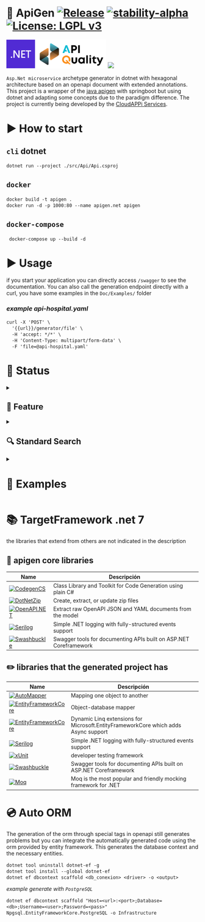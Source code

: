 # 🍩 ApiGen [![Release](https://img.shields.io/badge/dotnet-7.0.2-purple)](https://dotnet.microsoft.com/en-us/download/dotnet/7.0) [![stability-alpha](https://img.shields.io/badge/version-alpha_0.0.1-f4d03f.svg)](https://github.com/mkenney/software-guides/blob/master/STABILITY-BADGES.md#alpha) [![License: LGPL v3](https://img.shields.io/badge/license-LGPL_v3-blue.svg)](https://www.gnu.org/licenses/lgpl-3.0) 

<img src="imgs/logo-dotnet.png" height = "75">
<img src="imgs/logo-apiquality.png" height = "75">
<img src="https://www.openapis.org/wp-content/uploads/sites/3/2018/02/OpenAPI_Logo_Pantone-1.png" height = "75">


`Asp.Net microservice` archetype generator in dotnet with hexagonal architecture based on an openapi document with extended annotations. This project is a wrapper of the [java apigen](https://github.com/apiaddicts/apigen.springboot) with springboot but using dotnet and adapting some concepts due to the paradigm difference. The project is currently being developed by the [CloudAPPi Services](https://cloudappi.net).

# ▶️ How to start

## `cli` dotnet
```
dotnet run --project ./src/Api/Api.csproj
```

## `docker`
```
docker build -t apigen .
docker run -d -p 1000:80 --name apigen.net apigen
```

## `docker-compose`
```
 docker-compose up --build -d
```

# ▶️ Usage
if you start your application you can directly access `/swagger` to see the documentation. You can also call the generation endpoint directly with a curl, you have some examples in the `Doc/Examples/` folder

### _example api-hospital.yaml_
```
curl -X 'POST' \
  '{{url}}/generator/file' \
  -H 'accept: */*' \
  -H 'Content-Type: multipart/form-data' \
  -F 'file=@api-hospital.yaml'
```

# 💟 Status


<details>
  <summary>

## 🧱 Feature

</summary>

The following table shows a state of the functionalities, remember that the project is currently in `alpha` state and the generation of archetypes may vary and generate some errors.

| Features    | Status | 📜          |
| ----------- | ----------- | ----------- |
| CRUD                  | Ok                                                    | ✔️    |
| Expand                | Ok. No depth limit                                    | ✔️    |
| Select                | Ok. Needs QA                                          | ✔️    |
| Search                | Some operations                                       | ⚠️    |
| Pagination            | Ok. Not dynamic                                       | ✔️    |
| Dynamic Response      | Needs definition                                      | 🚨    |
| OrderBy               | Ok                                                    | ✔️    |
| Control Exception     | Ok. Not custom messages                               | ✔️    |
| dBContext             | Needs more testing and quality control. Only works with the 'api-hospital' example                | 🚨    |
| OpenApi               | Needs quality control                                 | 🚨    |

</details> 

<details>
  <summary>

## 🔍 Standard Search
 
</summary>

| Operation    | Status | 📜          |
| ----------- | ----------- | ----------- |
| AND                  | Ok. Needs QA                                                     | ✔️    |
| OR                  | Ok. Needs QA                                                      | ✔️    |
| GT                  | Ok. Needs QA                                                      | ✔️    |
| LT                  | Ok. Needs QA                                                      | ✔️    |
| GTEQ                | Ok. Needs QA                                                     | ✔️    |
| LTEQ                | Ok. Needs QA                                                      | ✔️    |
| EQ                  | Ok. Needs QA                                                      | ✔️    |
| SUBSTRING           | Ok. Needs QA                                                     | ✔️    |
| LIKE                | Ok. Needs QA                                                                            | ✔️    |
| NLIKE               | Ok. Needs QA                                                                               | ✔️    |
| ILIKE               | Ok. Needs QA                                                                             | ✔️    |
| IN                  | Ok. Needs QA                                                                  | ✔️     |
| BETWEEN             | Ok. Needs QA                                                                | ✔️    |
| REGEXP              | Not Implement                                                                 | 🚨    |

</details> 

<details>
  <summary>

# 🎲 Examples

</summary>

## 🔎 Search operations

### json body for search queries for the openapi `api-hospital.yaml` provided in the examples. ⚠️ don't work with lists.

### `EQ`
```
{
    "filter": {
        "operation": "EQ",
        "values": [
            {
                "property": "cause",
                "value": "Crocodile bite"
            }
        ]
    }
}
```
### variant `LIKE` with `OR`
```
{
    "filter": {
        "operation": "OR",
        "values": [
            {
                "filter": {
                    "operation": "LIKE",
                    "values": [
                        {
                            "property": "cause",
                            "value": "Cro%"
                        }
                    ]
                }
            },
            {
                "filter": {
                    "operation": "ILIKE",
                    "values": [
                        {
                            "property": "room.code",
                            "value": "%2"
                        }
                    ]
                }
            }
        ]
    }
}
```
### `BETWEEN`
```
{
    "filter": {
        "operation": "BETWEEN",
        "values": [
            {
                "property": "entrydate",
                "value": ["2021-01-01", "2021-08-30"]
            }
        ]
    }
}
```

### variant `IN` with `AND`
```
{
    "filter": {
        "operation": "AND",
        "values": [
            {
                "filter": {
                    "operation": "IN",
                    "values": [
                        {
                            "property": "cause",
                            "value": ["Dog bite","Burn"]
                        }
                    ]
                }
            },
            {
                "filter": {
                    "operation": "IN",
                    "values": [
                        {
                            "property": "room.active",
                            "value": [true]
                        }
                    ]
                }
            }
        ]
    }
}

```
</details> 

# 📚 TargetFramework .net 7
the libraries that extend from others are not indicated in the description
## 🏡 apigen core libraries

| Name        | Descripción |   
| ----------- | ----------- | 
| [![CodegenCS](https://shields.io/badge/CodegenCS-3.0.1-004880?logo=Nuget&style=flat)](https://github.com/Drizin/CodegenCS)         | Class Library and Toolkit for Code Generation using plain C#                        |
| [![DotNetZip](https://shields.io/badge/DotNetZip-1.16.0-004880?logo=Nuget&style=flat)](https://github.com/haf/DotNetZip.Semverd)             | Create, extract, or update zip files        |1.16.0|
| [![OpenAPI.NET](https://shields.io/badge/OpenAPI.NET-1.3.2-004880?logo=Nuget&style=flat)](https://github.com/Microsoft/OpenAPI.NET)               | Extract raw OpenAPI JSON and YAML documents from the model                                               |
| [![Serilog](https://shields.io/badge/Serilog-2.12.0-004880?logo=Nuget&style=flat)](https://serilog.net/)               | Simple .NET logging with fully-structured events support                                              |
| [![Swashbuckle](https://shields.io/badge/Swashbuckle-6.4.0-004880?logo=Nuget&style=flat)](https://github.com/domaindrivendev/Swashbuckle.AspNetCore)              | Swagger tools for documenting APIs built on ASP.NET Coreframework                                              |
## ✏️ libraries that the generated project has

| Name        | Descripción | 
| ----------- | ----------- | 
| [![AutoMapper](https://shields.io/badge/AutoMapper-12.0.0-004880?logo=Nuget&style=flat)](https://automapper.org/)              | Mapping one object to another                                               |
| [![EntityFrameworkCore](https://shields.io/badge/EntityFrameworkCore-7.0.0-004880?logo=Nuget&style=flat)](https://learn.microsoft.com/es-es/ef/core/)              | Object-database mapper                                              |
| [![EntityFrameworkCore](https://shields.io/badge/DynamicLinq-7.2.23-004880?logo=Nuget&style=flat)](https://learn.microsoft.com/es-es/ef/core/)              | Dynamic Linq extensions for Microsoft.EntityFrameworkCore which adds Async support                                              |
| [![Serilog](https://shields.io/badge/Serilog-2.12.0-004880?logo=Nuget&style=flat)](https://serilog.net/)             | Simple .NET logging with fully-structured events support                                              |
| [![xUnit](https://shields.io/badge/xUnit-2.4.2-004880?logo=Nuget&style=flat)](https://github.com/xunit/xunit)             | developer testing framework                                              |
|[![Swashbuckle](https://shields.io/badge/Swashbuckle-6.4.0-004880?logo=Nuget&style=flat)](https://github.com/domaindrivendev/Swashbuckle.AspNetCore)              | Swagger tools for documenting APIs built on ASP.NET Coreframework                                              |
| [![Moq](https://shields.io/badge/Moq-4.18.2-004880?logo=Nuget&style=flat)](https://github.com/moq/moq4)               | Moq is the most popular and friendly mocking framework for .NET                                              |

# 💿 Auto ORM

The generation of the orm through special tags in openapi still generates problems but you can integrate the automatically generated code using the orm provided by entity framework. This generates the database context and the necessary entities.

```
dotnet tool uninstall dotnet-ef -g
dotnet tool install --global dotnet-ef
dotnet ef dbcontext scaffold <db_conexion> <driver> -o <output>
```
_example generate with `PostgreSQL`_
```
dotnet ef dbcontext scaffold "Host=<url>:<port>;Database=<db>;Username=<user>;Password=<pass>" Npgsql.EntityFrameworkCore.PostgreSQL -o Infrastructure
```